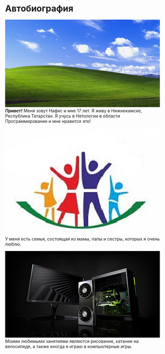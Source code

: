 # Автобиография

![](netology_photo.jpg)
___Привет!___ Меня зовут Нафис и мне 17 лет. Я живу в Нижнекамске, Республика Татарстан. Я учусь в Нетологии в области Программировании и мне нравится это!

![](netology_photo2.jpg)
У меня есть семья, состоящая из мамы, папы и сестры, которых я очень люблю.

![](netology_photo3.jpg)
Моими любимыми занятиями являются рисование, катание на велосипеде, а также иногда я играю в компьютерные игры.